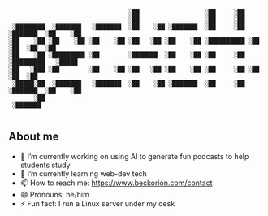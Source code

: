 ```
                                 ░██                  ░██     ░██                       
                                 ░██                  ░██     ░██                       
 ░████████  ░███████   ░███████  ░██    ░██ ░███████  ░██     ░██  ░███████  ░██    ░██ 
░██    ░██ ░██    ░██ ░██    ░██ ░██   ░██ ░██    ░██ ░██████████ ░██    ░██  ░██  ░██  
░██    ░██ ░█████████ ░██        ░███████  ░██    ░██ ░██     ░██ ░█████████   ░█████   
░██   ░███ ░██        ░██    ░██ ░██   ░██ ░██    ░██ ░██     ░██ ░██         ░██  ░██  
 ░█████░██  ░███████   ░███████  ░██    ░██ ░███████  ░██     ░██  ░███████  ░██    ░██ 
       ░██                                                                              
 ░███████                                                                               
                                                                                        
```

## About me

- 🔭 I’m currently working on using AI to generate fun podcasts to help students study
- 🌱 I’m currently learning web-dev tech
- 📫 How to reach me: https://www.beckorion.com/contact
- 😄 Pronouns: he/him
- ⚡ Fun fact: I run a Linux server under my desk
